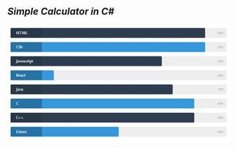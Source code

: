 ## _Simple Calculator in C#_ ##




<p align="center">                              
 <img src="images/horizontal-bar.jpg">
</p>
